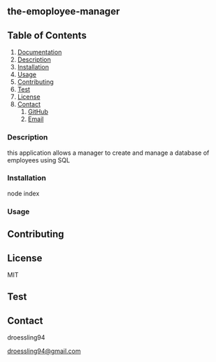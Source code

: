 ## the-emoployee-manager

## Table of Contents

1.  [Documentation](#documentation)
1.  [Description](#description)
2.  [Installation](#installation)
2.  [Usage](#usage)
3.  [Contributing](#contributing)
2.  [Test](#test)
4.  [License](#license)
4.  [Contact](#contact)
    1. [GitHub](#gitHub)
    2. [Email](#email)
    



### Description

<a name="description"></a>

this application allows a manager to create and manage a database of employees using SQL


### Installation

<a name="installation"></a>

node index

### Usage

<a name="usage"></a>




## Contributing

<a name="contributing"></a>



## License

<a name="license"></a>

MIT

## Test

<a name="test"></a>



## Contact

<a name="gitHub"></a>

droessling94

<a name="contact"></a>

droessling94@gmail.com